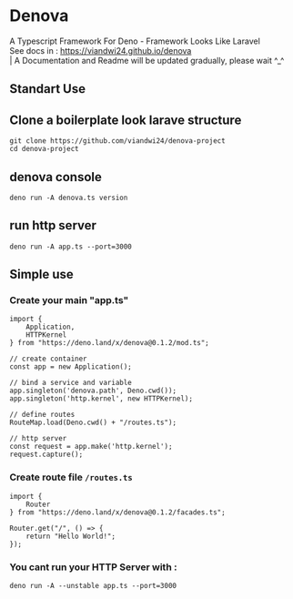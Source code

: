 # Denova
A Typescript Framework For Deno - Framework Looks Like Laravel<br>
See docs in : https://viandwi24.github.io/denova<br>
| A Documentation and Readme will be updated gradually, please wait ^_^


## Standart Use
## Clone a boilerplate look larave structure
```
git clone https://github.com/viandwi24/denova-project
cd denova-project
```
## denova console
```
deno run -A denova.ts version
```
## run http server
```
deno run -A app.ts --port=3000
```

## Simple use
### Create your main "app.ts"
```
import {
    Application,
    HTTPKernel
} from "https://deno.land/x/denova@0.1.2/mod.ts";

// create container
const app = new Application();

// bind a service and variable
app.singleton('denova.path', Deno.cwd());
app.singleton('http.kernel', new HTTPKernel);

// define routes
RouteMap.load(Deno.cwd() + "/routes.ts");

// http server
const request = app.make('http.kernel');
request.capture();
```


### Create route file `/routes.ts`
```
import {
    Router
} from "https://deno.land/x/denova@0.1.2/facades.ts";

Router.get("/", () => {
    return "Hello World!";
});
```

### You cant run your HTTP Server with :
```
deno run -A --unstable app.ts --port=3000
```
